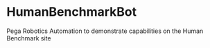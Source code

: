 # HumanBenchmarkBot
Pega Robotics Automation to demonstrate capabilities on the Human Benchmark site

